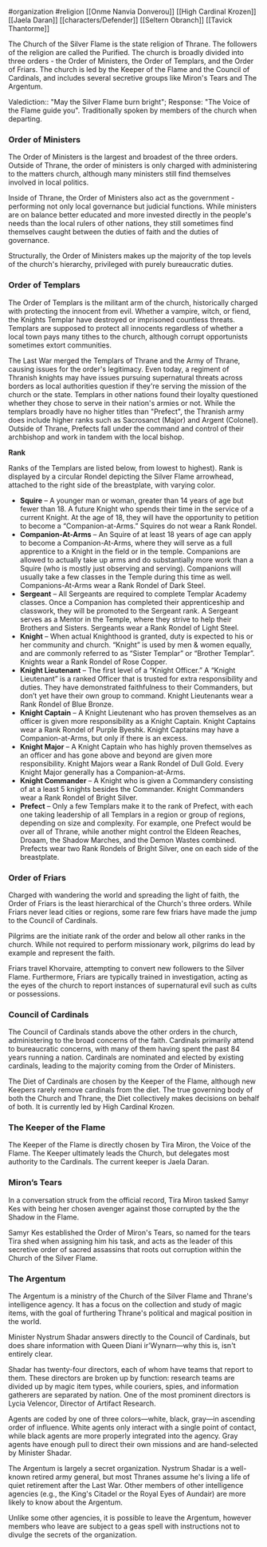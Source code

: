  #organization #religion [[Onme Nanvia Donverou]] [[High Cardinal Krozen]] [[Jaela Daran]] [[characters/Defender]] [[Seltern Obranch]] [[Tavick Thantorme]]

The Church of the Silver Flame is the state religion of Thrane. The followers of the religion are called the Purified. The church is broadly divided into three orders - the Order of Ministers, the Order of Templars, and the Order of Friars. The church is led by the Keeper of the Flame and the Council of Cardinals, and includes several secretive groups like Miron's Tears and The Argentum.

Valediction:: "May the Silver Flame burn bright"; Response: "The Voice of the Flame guide you". Traditionally spoken by members of the church when departing.

### Order of Ministers

The Order of Ministers is the largest and broadest of the three orders. Outside of Thrane, the order of ministers is only charged with administering to the matters church, although many ministers still find themselves involved in local politics.

Inside of Thrane, the Order of Ministers also act as the government - performing not only local governance but judicial functions. While ministers are on balance better educated and more invested directly in the people's needs than the local rulers of other nations, they still sometimes find themselves caught between the duties of faith and the duties of governance.

Structurally, the Order of Ministers makes up the majority of the top levels of the church's hierarchy, privileged with purely bureaucratic duties.

### Order of Templars

The Order of Templars is the militant arm of the church, historically charged with protecting the innocent from evil. Whether a vampire, witch, or fiend, the Knights Templar have destroyed or imprisoned countless threats. Templars are supposed to protect all innocents regardless of whether a local town pays many tithes to the church, although corrupt opportunists sometimes extort communities.

The Last War merged the Templars of Thrane and the Army of Thrane, causing issues for the order's legitimacy. Even today, a regiment of Thranish knights may have issues pursuing supernatural threats across borders as local authorities question if they're serving the mission of the church or the state. Templars in other nations found their loyalty questioned whether they chose to serve in their nation's armies or not. While the templars broadly have no higher titles than "Prefect", the Thranish army does include higher ranks such as Sacrosanct (Major) and Argent (Colonel). Outside of Thrane, Prefects fall under the command and control of their archbishop and work in tandem with the local bishop.

**Rank**

Ranks of the Templars are listed below, from lowest to highest). Rank is displayed by a circular Rondel depicting the Silver Flame arrowhead, attached to the right side of the breastplate, with varying color.

- **Squire** – A younger man or woman, greater than 14 years of age but fewer than 18. A future Knight who spends their time in the service of a current Knight. At the age of 18, they will have the opportunity to petition to become a “Companion-at-Arms.” Squires do not wear a Rank Rondel.
- **Companion-At-Arms** – An Squire of at least 18 years of age can apply to become a Companion-At-Arms, where they will serve as a full apprentice to a Knight in the field or in the temple. Companions are allowed to actually take up arms and do substantially more work than a Squire (who is mostly just observing and serving). Companions will usually take a few classes in the Temple during this time as well. Companions-At-Arms wear a Rank Rondel of Dark Steel.
- **Sergeant** – All Sergeants are required to complete Templar Academy classes. Once a Companion has completed their apprenticeship and classwork, they will be promoted to the Sergeant rank. A Sergeant serves as a Mentor in the Temple, where they strive to help their Brothers and Sisters. Sergeants wear a Rank Rondel of Light Steel.
- **Knight** – When actual Knighthood is granted, duty is expected to his or her community and church. “Knight” is used by men & women equally, and are commonly referred to as “Sister Templar” or “Brother Templar”. Knights wear a Rank Rondel of Rose Copper.
- **Knight Lieutenant** – The first level of a “Knight Officer.” A “Knight Lieutenant” is a ranked Officer that is trusted for extra responsibility and duties. They have demonstrated faithfulness to their Commanders, but don’t yet have their own group to command. Knight Lieutenants wear a Rank Rondel of Blue Bronze.
- **Knight Captain** – A Knight Lieutenant who has proven themselves as an officer is given more responsibility as a Knight Captain. Knight Captains wear a Rank Rondel of Purple Byeshk. Knight Captains may have a Companion-at-Arms, but only if there is an excess.
- **Knight Major** – A Knight Captain who has highly proven themselves as an officer and has gone above and beyond are given more responsibility. Knight Majors wear a Rank Rondel of Dull Gold. Every Knight Major generally has a Companion-at-Arms.
- **Knight Commander** – A Knight who is given a Commandery consisting of at a least 5 knights besides the Commander. Knight Commanders wear a Rank Rondel of Bright Silver.
- **Prefect** – Only a few Templars make it to the rank of Prefect, with each one taking leadership of all Templars in a region or group of regions, depending on size and complexity. For example, one Prefect would be over all of Thrane, while another might control the Eldeen Reaches, Droaam, the Shadow Marches, and the Demon Wastes combined. Prefects wear two Rank Rondels of Bright Silver, one on each side of the breastplate.

### Order of Friars

Charged with wandering the world and spreading the light of faith, the Order of Friars is the least hierarchical of the Church's three orders. While Friars never lead cities or regions, some rare few friars have made the jump to the Council of Cardinals.

Pilgrims are the initiate rank of the order and below all other ranks in the church. While not required to perform missionary work, pilgrims do lead by example and represent the faith.

Friars travel Khorvaire, attempting to convert new followers to the Silver Flame. Furthermore, Friars are typically trained in investigation, acting as the eyes of the church to report instances of supernatural evil such as cults or possessions.

### Council of Cardinals

The Council of Cardinals stands above the other orders in the church, administering to the broad concerns of the faith. Cardinals primarily attend to bureaucratic concerns, with many of them having spent the past 84 years running a nation. Cardinals are nominated and elected by existing cardinals, leading to the majority coming from the Order of Ministers.

The Diet of Cardinals are chosen by the Keeper of the Flame, although new Keepers rarely remove cardinals from the diet. The true governing body of both the Church and Thrane, the Diet collectively makes decisions on behalf of both. It is currently led by High Cardinal Krozen.

### The Keeper of the Flame

The Keeper of the Flame is directly chosen by Tira Miron, the Voice of the Flame. The Keeper ultimately leads the Church, but delegates most authority to the Cardinals. The current keeper is Jaela Daran.

### Miron’s Tears

In a conversation struck from the official record, Tira Miron tasked Samyr Kes with being her chosen avenger against those corrupted by the the Shadow in the Flame.

Samyr Kes established the Order of Miron's Tears, so named for the tears Tira shed when assigning him his task, and acts as the leader of this secretive order of sacred assassins that roots out corruption within the Church of the Silver Flame.

### The Argentum

The Argentum is a ministry of the Church of the Silver Flame and Thrane's intelligence agency. It has a focus on the collection and study of magic items, with the goal of furthering Thrane's political and magical position in the world.

Minister Nystrum Shadar answers directly to the Council of Cardinals, but does share information with Queen Diani ir'Wynarn—why this is, isn't entirely clear.

Shadar has twenty-four directors, each of whom have teams that report to them. These directors are broken up by function: research teams are divided up by magic item types, while couriers, spies, and information gatherers are separated by nation. One of the most prominent directors is Lycia Velencor, Director of Artifact Research.

Agents are coded by one of three colors—white, black, gray—in ascending order of influence. White agents only interact with a single point of contact, while black agents are more properly integrated into the agency. Gray agents have enough pull to direct their own missions and are hand-selected by Minister Shadar.

The Argentum is largely a secret organization. Nystrum Shadar is a well-known retired army general, but most Thranes assume he's living a life of quiet retirement after the Last War. Other members of other intelligence agencies (e.g., the King's Citadel or the Royal Eyes of Aundair) are more likely to know about the Argentum.

Unlike some other agencies, it is possible to leave the Argentum, however members who leave are subject to a geas spell with instructions not to divulge the secrets of the organization.